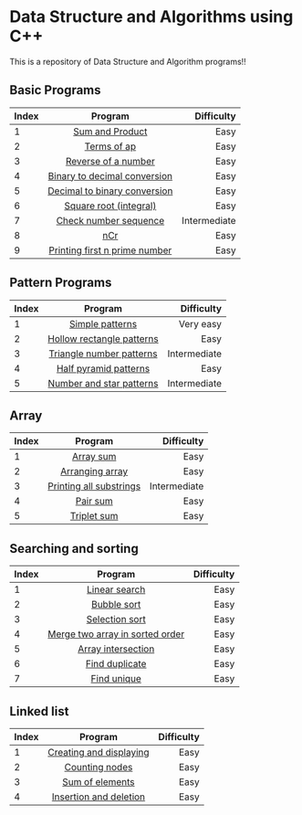 [comment]: # (|| <a href =""> </a>||)
<h1>Data Structure and Algorithms using C++ </h1>
This is a repository of Data Structure and Algorithm programs!!
<h2>Basic Programs</h2>

|Index| Program|Difficulty|
|:-----|:------:|---------:|
|1| <a href ="https://github.com/anchalsinghrajput/Cpp/blob/main/coding%20ninjas/01%20sum%20and%20product.cpp">Sum and Product</a>|Easy|
|2| <a href ="https://github.com/anchalsinghrajput/Cpp/blob/main/coding%20ninjas/02%20terms%20of%20ap%20.cpp">Terms of ap</a>|Easy|
|3| <a href ="https://github.com/anchalsinghrajput/Cpp/blob/main/coding%20ninjas/03%20reverse%20of%20a%20number%20.cpp">Reverse of a number</a>|Easy|
|4| <a href ="https://github.com/anchalsinghrajput/Cpp/blob/main/coding%20ninjas/04%20binary%20to%20decimal%20conversion%20.cpp">Binary to decimal conversion</a>|Easy|
|5| <a href ="https://github.com/anchalsinghrajput/Cpp/blob/main/coding%20ninjas/05%20decimal%20to%20binary%20conversion%20.cpp">Decimal to binary conversion </a>|Easy|
|6| <a href ="https://github.com/anchalsinghrajput/Cpp/blob/main/coding%20ninjas/06%20Square%20root(integral)%20.cpp">Square root (integral)</a>|Easy|
|7| <a href ="https://github.com/anchalsinghrajput/Cpp/blob/main/coding%20ninjas/07%20check%20number%20sequence%20.cpp "> Check number sequence  </a>|Intermediate |
|8| <a href ="https://github.com/anchalsinghrajput/Cpp/blob/main/coding%20ninjas/08%20nCr%20.cpp"> nCr  </a>|Easy |
|9| <a href ="https://github.com/anchalsinghrajput/Cpp/blob/main/coding%20ninjas/09%20printing%20first%20n%20prime%20number.cpp">Printing first n prime number</a>|Easy |
<h2>Pattern Programs</h2>

|Index| Program|Difficulty|
|:-----|:------:|---------:|
|1| <a href ="https://github.com/anchalsinghrajput/Cpp/blob/main/patterns/simple%20pattern.cpp">Simple patterns</a>|Very easy|
|2| <a href ="https://github.com/anchalsinghrajput/Cpp/blob/main/patterns/2%20Hollow%20rectangle%20pattern.cpp">Hollow rectangle patterns</a>|Easy|
|3| <a href ="https://github.com/anchalsinghrajput/Cpp/blob/main/patterns/01%20triangle%20number%20pattern%20.cpp">Triangle number patterns</a>|Intermediate|
|4| <a href ="https://github.com/anchalsinghrajput/Cpp/blob/main/patterns/3%20half%20pyramid%20patterns.cpp">Half pyramid patterns </a>|Easy|
|5 | <a href ="https://github.com/anchalsinghrajput/Cpp/blob/main/patterns/02%20number%20and%20star%20.cpp ">Number and star patterns </a>|Intermediate |  
<h2>Array </h2>

|Index| Program|Difficulty|
|:-----|:------:|---------:|
|1| <a href ="https://github.com/anchalsinghrajput/Cpp/blob/main/coding%20ninjas/10%20Array%20sum%20.cpp"> Array sum  </a>|Easy |
|2| <a href ="https://github.com/anchalsinghrajput/Cpp/blob/main/coding%20ninjas/12%20Arranging%20array%20.cpp">Arranging array</a>|Easy |
|3| <a href ="https://github.com/anchalsinghrajput/Cpp/blob/main/coding%20ninjas/16%20%20printing%20all%20substrings.cpp"> Printing all substrings </a>|Intermediate|
|4| <a href ="https://github.com/anchalsinghrajput/Cpp/blob/main/coding%20ninjas/21%20pair%20sum%20count%20.cpp">Pair sum</a>|Easy |
|5| <a href ="https://github.com/anchalsinghrajput/Cpp/blob/main/coding%20ninjas/20%20triplet%20sum%20count.cpp">Triplet sum</a>|Easy|

<h2>Searching and sorting </h2>

|Index| Program|Difficulty|
|:-----|:------:|---------:|
|1| <a href ="https://github.com/anchalsinghrajput/Cpp/blob/main/coding%20ninjas/11%20Linear%20search%20.cpp">Linear search </a>|Easy |
|2| <a href ="https://github.com/anchalsinghrajput/Cpp/blob/main/coding%20ninjas/15%20bubble%20sort%20.cpp">Bubble sort </a>|Easy |
|3| <a href ="https://github.com/anchalsinghrajput/Cpp/blob/main/coding%20ninjas/14%20Selection%20sort.cpp">Selection sort </a>|Easy|
|4| <a href ="https://github.com/anchalsinghrajput/Cpp/blob/main/coding%20ninjas/13%20merge%20two%20array%20.cpp">Merge two array in sorted order</a>|Easy|
|5| <a href ="https://github.com/anchalsinghrajput/Cpp/blob/main/coding%20ninjas/19%20array%20intersection%20.cpp">Array intersection</a>|Easy|
|6| <a href ="https://github.com/anchalsinghrajput/Cpp/blob/main/coding%20ninjas/18%20find%20duplicate%20.cpp"> Find duplicate</a>|Easy|
|7| <a href ="https://github.com/anchalsinghrajput/Cpp/blob/main/coding%20ninjas/17%20find%20unique%20.cpp">Find unique </a>|Easy|


<h2>Linked list </h2>

|Index| Program|Difficulty|
|:-----|:------:|---------:|
|1| <a href = "https://github.com/anchalsinghrajput/Cpp/blob/main/linked%20list/1%20creating%20and%20displaying.cpp">Creating and displaying </a>| Easy |
|2| <a href = "https://github.com/anchalsinghrajput/Cpp/blob/main/linked%20list/2%20counting%20nodes.cpp">Counting nodes </a>|Easy|
|3| <a href = "https://github.com/anchalsinghrajput/Cpp/blob/main/linked%20list/3%20sum%20of%20elements.cpp"> Sum of elements</a>|Easy|
|4| <a href = "https://github.com/anchalsinghrajput/Cpp/blob/main/linked%20list/03%20inserting%20and%20deleting.cpp"> Insertion and deletion</a>|Easy|


